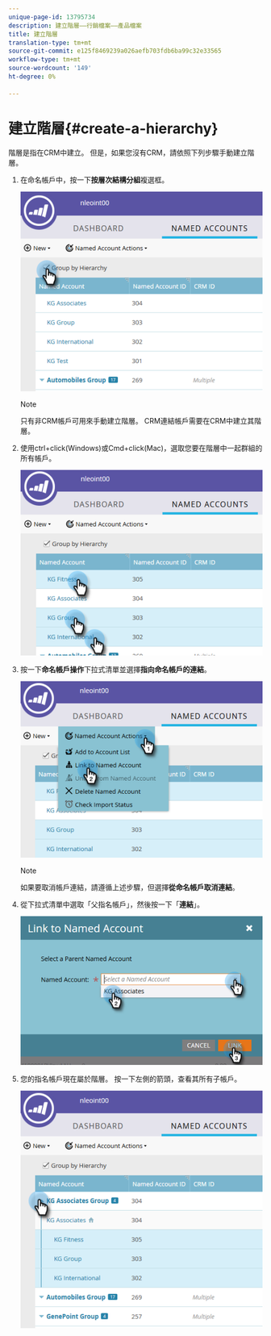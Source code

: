 ```yaml
---
unique-page-id: 13795734
description: 建立階層——行銷檔案——產品檔案
title: 建立階層
translation-type: tm+mt
source-git-commit: e125f8469239a026aefb703fdb6ba99c32e33565
workflow-type: tm+mt
source-wordcount: '149'
ht-degree: 0%

---
```



# 建立階層{#create-a-hierarchy}

階層是指在CRM中建立。 但是，如果您沒有CRM，請依照下列步驟手動建立階層。

1. 在命名帳戶中，按一下&#x200B;**按層次結構分組**&#x200B;複選框。

   ![](assets/create-a-hierarchy-1.png)

   >[!NOTE]
   >
   >只有非CRM帳戶可用來手動建立階層。 CRM連結帳戶需要在CRM中建立其階層。

1. 使用ctrl+click(Windows)或Cmd+click(Mac)，選取您要在階層中一起群組的所有帳戶。

   ![](assets/create-a-hierarchy-2.png)

1. 按一下&#x200B;**命名帳戶操作**&#x200B;下拉式清單並選擇&#x200B;**指向命名帳戶的連結**。

   ![](assets/create-a-hierarchy-3.png)

   >[!NOTE]
   >
   >如果要取消帳戶連結，請遵循上述步驟，但選擇&#x200B;**從命名帳戶取消連結**。

1. 從下拉式清單中選取「父指名帳戶」，然後按一下「**連結**」。

   ![](assets/create-a-hierarchy-4.png)

1. 您的指名帳戶現在屬於階層。 按一下左側的箭頭，查看其所有子帳戶。

   ![](assets/create-a-hierarchy-5.png)
